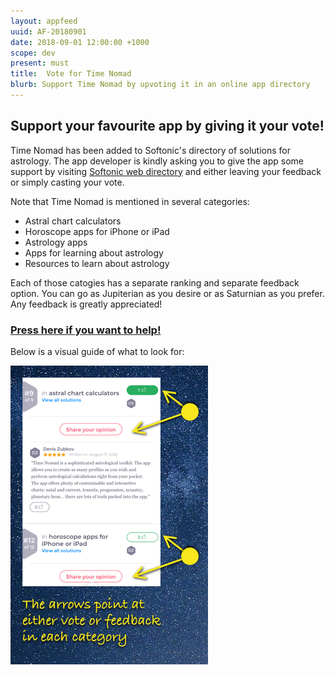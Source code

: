```yaml
---
layout: appfeed
uuid: AF-20180901
date: 2018-09-01 12:00:00 +1000
scope: dev
present: must
title:  Vote for Time Nomad
blurb: Support Time Nomad by upvoting it in an online app directory
---
```


## Support your favourite app by giving it your vote!

Time Nomad has been added to Softonic's directory of solutions for astrology. The app developer is kindly asking you to give the app some support by visiting [Softonic web directory](http://tiny.cc/nu4exy) and either leaving your feedback or simply casting your vote.

Note that Time Nomad is mentioned in several categories:

* Astral chart calculators
* Horoscope apps for iPhone or iPad
* Astrology apps
* Apps for learning about astrology
* Resources to learn about astrology

Each of those catogies has a separate ranking and separate feedback option. You can go as Jupiterian as you desire or as Saturnian as you prefer. Any feedback is greatly appreciated!

### [Press here if you want to help!](http://tiny.cc/nu4exy)

Below is a visual guide of what to look for:

![Time Nomad app profile page](/images/appfeed/tn-appfeed-softonic-review.png "Time Nomad app profile page")